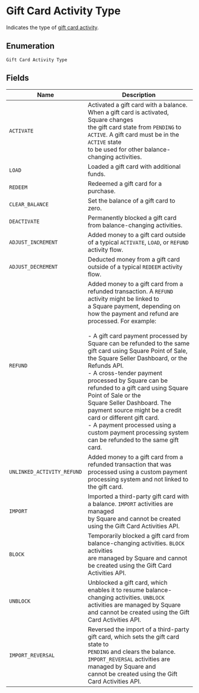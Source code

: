 
# Gift Card Activity Type

Indicates the type of [gift card activity](../../doc/models/gift-card-activity.md).

## Enumeration

`Gift Card Activity Type`

## Fields

| Name | Description |
|  --- | --- |
| `ACTIVATE` | Activated a gift card with a balance. When a gift card is activated, Square changes<br>the gift card state from `PENDING` to `ACTIVE`. A gift card must be in the `ACTIVE` state<br>to be used for other balance-changing activities. |
| `LOAD` | Loaded a gift card with additional funds. |
| `REDEEM` | Redeemed a gift card for a purchase. |
| `CLEAR_BALANCE` | Set the balance of a gift card to zero. |
| `DEACTIVATE` | Permanently blocked a gift card from balance-changing activities. |
| `ADJUST_INCREMENT` | Added money to a gift card outside of a typical `ACTIVATE`, `LOAD`, or `REFUND` activity flow. |
| `ADJUST_DECREMENT` | Deducted money from a gift card outside of a typical `REDEEM` activity flow. |
| `REFUND` | Added money to a gift card from a refunded transaction. A `REFUND` activity might be linked to<br>a Square payment, depending on how the payment and refund are processed. For example:<br><br>- A gift card payment processed by Square can be refunded to the same gift card using Square Point of Sale,<br>  the Square Seller Dashboard, or the Refunds API.<br>- A cross-tender payment processed by Square can be refunded to a gift card using Square Point of Sale or the<br>  Square Seller Dashboard. The payment source might be a credit card or different gift card.<br>- A payment processed using a custom payment processing system can be refunded to the same gift card. |
| `UNLINKED_ACTIVITY_REFUND` | Added money to a gift card from a refunded transaction that was processed using a custom payment<br>processing system and not linked to the gift card. |
| `IMPORT` | Imported a third-party gift card with a balance. `IMPORT` activities are managed<br>by Square and cannot be created using the Gift Card Activities API. |
| `BLOCK` | Temporarily blocked a gift card from balance-changing activities. `BLOCK` activities<br>are managed by Square and cannot be created using the Gift Card Activities API. |
| `UNBLOCK` | Unblocked a gift card, which enables it to resume balance-changing activities. `UNBLOCK`<br>activities are managed by Square and cannot be created using the Gift Card Activities API. |
| `IMPORT_REVERSAL` | Reversed the import of a third-party gift card, which sets the gift card state to<br>`PENDING` and clears the balance. `IMPORT_REVERSAL` activities are managed by Square and<br>cannot be created using the Gift Card Activities API. |

